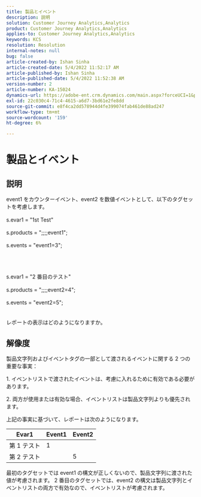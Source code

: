 ```yaml
---
title: 製品とイベント
description: 説明
solution: Customer Journey Analytics,Analytics
product: Customer Journey Analytics,Analytics
applies-to: Customer Journey Analytics,Analytics
keywords: KCS
resolution: Resolution
internal-notes: null
bug: false
article-created-by: Ishan Sinha
article-created-date: 5/4/2022 11:52:17 AM
article-published-by: Ishan Sinha
article-published-date: 5/4/2022 11:52:38 AM
version-number: 2
article-number: KA-15024
dynamics-url: https://adobe-ent.crm.dynamics.com/main.aspx?forceUCI=1&pagetype=entityrecord&etn=knowledgearticle&id=74b539a1-a0cb-ec11-a7b5-6045bd00db25
exl-id: 22c030c4-71c4-4615-a6d7-3bd61e2fe8dd
source-git-commit: e8f4ca2dd578944d4fe399074fab461de88ad247
workflow-type: tm+mt
source-wordcount: '159'
ht-degree: 6%

---
```


# 製品とイベント

## 説明


event1 をカウンターイベント、event2 を数値イベントとして、以下のタグセットを考慮します。
<br><br>s.evar1 = &quot;1st Test&quot;<br><br>s.products = &quot;;;;;event1&quot;;<br><br>s.events = &quot;event1=3&quot;;<br><br>

<br><br>s.evar1 = &quot;2 番目のテスト&quot;<br><br>s.products = &quot;;;;;event2=4&quot;;<br><br>s.events = &quot;event2=5&quot;;
<br> <br><br>
レポートの表示はどのようになりますか。


## 解像度


製品文字列およびイベントタグの一部として渡されるイベントに関する 2 つの重要な事実：

1. イベントリストで渡されたイベントは、考慮に入れるために有効である必要があります。

2. 両方が使用または有効な場合、イベントリストは製品文字列よりも優先されます。

上記の事実に基づいて、レポートは次のようになります。


| Evar1 | Event1 | Event2 |
| --- | --- | --- |
| 第 1 テスト | 1 |   |
| 第 2 テスト |   | 5 |




最初のタグセットでは event1 の構文が正しくないので、製品文字列に渡された値が考慮されます。 2 番目のタグセットでは、event2 の構文は製品文字列とイベントリストの両方で有効なので、イベントリストが考慮されます。
